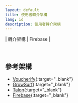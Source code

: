 ```yaml
---
layout: default
title: 使用者轉介架構
lang: id
description: 使用者轉介架構
---
```


| 轉介架構 | Firebase |

<br>

## 參考架構

* [Voucherify](https://www.voucherify.io/pricing){:target="_blank"}
* [GrowSurf](https://growsurf.com/){:target="_blank"}
* [Talon](https://www.talon.one/referrals){:target="_blank"}
* [Firebase](https://firebase.google.com/docs/dynamic-links/use-cases/rewarded-referralss){:target="_blank"}